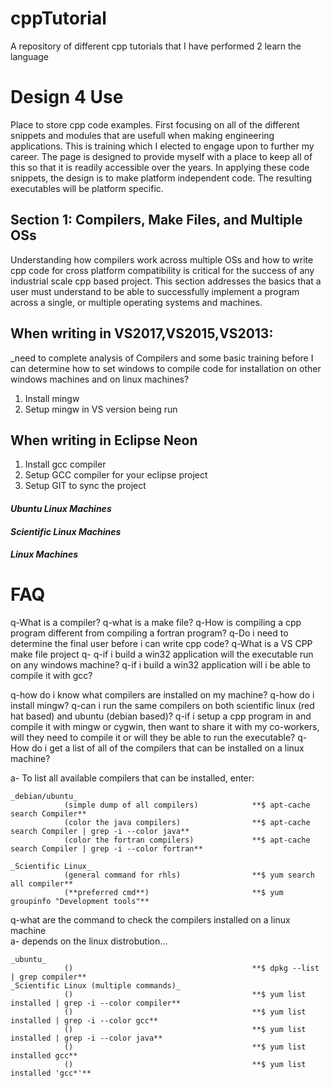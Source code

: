 # cppTutorial
A repository of different cpp tutorials that I have performed 2 learn the language
# Design 4 Use  
Place to store cpp code examples.  First focusing on all of the different snippets and modules that are usefull
when making engineering applications.  This is training which I elected to engage upon to further my career.
The page is designed to provide myself with a place to keep all of this so that it is readily accessible over the years.
In applying these code snippets, the design is to make platform independent code.  The resulting executables will be 
platform specific.


## Section 1: Compilers, Make Files, and Multiple OSs
Understanding how compilers work across multiple OSs and how to write cpp code for cross platform compatibility is critical for the success of any industrial scale cpp based project.  This section addresses the basics that a user must understand to be able to successfully implement a program across a single, or multiple operating systems and machines.  

## When writing in VS2017,VS2015,VS2013:
_need to complete analysis of Compilers and some basic training before I can determine how to set windows to compile code for installation on other windows machines and on linux machines?

1) Install mingw
2) Setup mingw in VS version being run

## When writing in Eclipse Neon 
1) Install gcc compiler
2) Setup GCC compiler for your eclipse project
3) Setup GIT to sync the project

#### _Ubuntu Linux Machines_

#### _Scientific Linux Machines_

#### _Linux Machines_

# FAQ

q-What is a compiler?
q-what is a make file?
q-How is compiling a cpp program different from compiling a fortran program?
q-Do i need to determine the final user before i can write cpp code?
q-What is a VS CPP make file project
q-
q-if i build a win32 application will the executable run on any windows machine?
q-if i build a win32 application will i be able to compile it with gcc?

q-how do i know what compilers are installed on my machine?
q-how do i install mingw?
q-can i run the same compilers on both scientific linux (red hat based) and ubuntu (debian based)?
q-if i setup a cpp program in and compile it with mingw or cygwin, then want to share it with my co-workers, will they need to compile it or will they be able to run the executable?
q- How do i get a list of all of the compilers that can be installed on a linux machine?    

a- To list all available compilers that can be installed, enter:    
    
    _debian/ubuntu_     
                (simple dump of all compilers)            **$ apt-cache search Compiler**    
                (color the java compilers)                **$ apt-cache search Compiler | grep -i --color java**    
                (color the fortran compilers)             **$ apt-cache search Compiler | grep -i --color fortran**    
    
    _Scientific Linux_    
                (general command for rhls)                **$ yum search all compiler**    
                (**preferred cmd**)                       **$ yum groupinfo "Development tools"**    
                
                
q-what are the command to check the compilers installed on a linux machine    
a- depends on the linux distrobution...

    _ubuntu_     
                ()                                        **$ dpkg --list | grep compiler**        
    _Scientific Linux (multiple commands)_    
                ()                                        **$ yum list installed | grep -i --color compiler**    
                ()                                        **$ yum list installed | grep -i --color gcc**    
                ()                                        **$ yum list installed | grep -i --color java**    
                ()                                        **$ yum list installed gcc**
                ()                                        **$ yum list installed 'gcc*'**    
